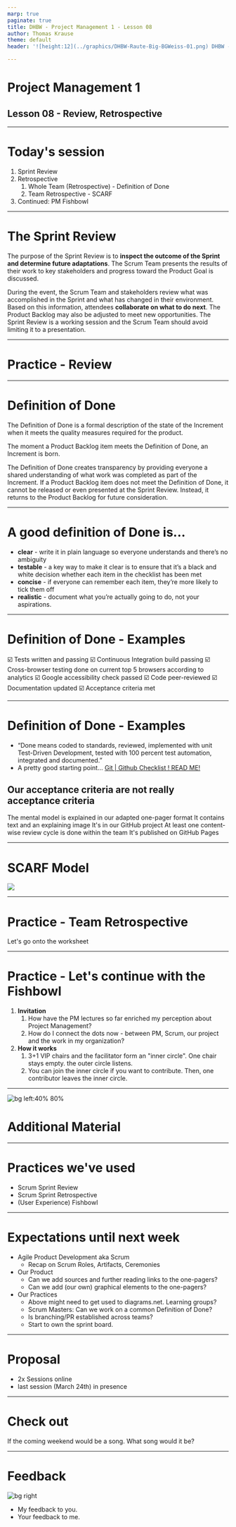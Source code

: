 ```yaml
---
marp: true
paginate: true
title: DHBW - Project Management 1 - Lesson 08
author: Thomas Krause
theme: default
header: '![height:12](../graphics/DHBW-Raute-Big-BGWeiss-01.png) DHBW - Project Management 1 - Lesson 08'

---
```

<!-- markdownlint-disable MD025 MD045 MD012 MD024 MD026 -->

# Project Management 1

## Lesson 08 - Review, Retrospective

---

# Today's session

1. Sprint Review
2. Retrospective
   1. Whole Team (Retrospective) - Definition of Done
   2. Team Retrospective - SCARF
3. Continued: PM Fishbowl


---

# The Sprint Review

The purpose of the Sprint Review is to **inspect the outcome of the Sprint and determine future adaptations**. The Scrum Team presents the results of their work to key stakeholders and progress toward the Product Goal is discussed.

During the event, the Scrum Team and stakeholders review what was accomplished in the Sprint and what has changed in their environment. Based on this information, attendees **collaborate on what to do next**. The Product Backlog may also be adjusted to meet new opportunities. The Sprint Review is a working session and the Scrum Team should avoid limiting it to a presentation.

---
<!-- _backgroundColor: lightblue -->

# Practice - Review

---

# Definition of Done

The Definition of Done is a formal description of the state of the Increment when it meets the quality measures required for the product.

The moment a Product Backlog item meets the Definition of Done, an Increment is born.

The Definition of Done creates transparency by providing everyone a shared understanding of what work was completed as part of the Increment. If a Product Backlog item does not meet the Definition of Done, it cannot be released or even presented at the Sprint Review. Instead, it returns to the Product Backlog for future consideration.

---

# A good definition of Done is...

* **clear** - write it in plain language so everyone understands and there’s no ambiguity
* **testable** - a key way to make it clear is to ensure that it’s a black and white decision whether each item in the checklist has been met
* **concise** - if everyone can remember each item, they’re more likely to tick them off
* **realistic** - document what you’re actually going to do, not your aspirations.

---

# Definition of Done - Examples

☑️ Tests written and passing
☑️ Continuous Integration build passing
☑️ Cross-browser testing done on current top 5 browsers according to analytics
☑️ Google accessibility check passed
☑️ Code peer-reviewed
☑️ Documentation updated
☑️ Acceptance criteria met

---

# Definition of Done - Examples

- “Done means coded to standards, reviewed, implemented with unit Test-Driven Development, tested with 100 percent test automation, integrated and documented.”
- A pretty good starting point... [Git | Github Checklist ! READ ME!](https://github.com/dhbw-ka-pm/mentalmodels-for-teams/wiki/Git-%7C-Github-Checklist-!-READ-ME!)

## Our acceptance criteria are not really acceptance criteria

The mental model is explained in our adapted one-pager format
It contains text and an explaining image
It's in our GitHub project
At least one content-wise review cycle is done within the team
It's published on GitHub Pages

---

# SCARF Model

![](graphics/scarf.drawio.svg)

---
<!-- _backgroundColor: lightblue -->

# Practice - Team Retrospective

Let's go onto the worksheet

---
<!-- _backgroundColor: lightblue -->

# Practice - Let's continue with the Fishbowl

1. **Invitation**
   1. How have the PM lectures so far enriched my perception about Project Management?
   2. How do I connect the dots now - between PM, Scrum, our project and the work in my organization?
2. **How it works**
   1. 3+1 VIP chairs and the facilitator form an "inner circle". One chair stays empty. the outer circle listens.
   2. You can join the inner circle if you want to contribute. Then, one contributor leaves the inner circle.

---

<!-- _backgroundColor: LightPink -->
![bg left:40% 80%](../graphics/noun-material-2183336.svg)

# Additional Material

---
<!-- _backgroundColor:  LightGreen -->
# Practices we've used

* Scrum Sprint Review
* Scrum Sprint Retrospective
* (User Experience) Fishbowl

---

# Expectations until next week

* Agile Product Development aka Scrum
  * Recap on Scrum Roles, Artifacts, Ceremonies
* Our Product
  * Can we add sources and further reading links to the one-pagers?
  * Can we add (our own) graphical elements to the one-pagers?
* Our Practices
  * Above might need to get used to diagrams.net. Learning groups?
  * Scrum Masters: Can we work on a common Definition of Done?
  * Is branching/PR established across teams?
  * Start to own the sprint board.

---

# Proposal

* 2x Sessions online
* last session (March 24th) in presence

---

<!-- _backgroundColor: lightblue -->
# Check out

If the coming weekend would be a song. What song would it be?

---
<!-- _backgroundColor: lightblue -->

# Feedback

![bg right](../graphics/noun-feedback-4502385.svg)

* My feedback to you.
* Your feedback to me.

